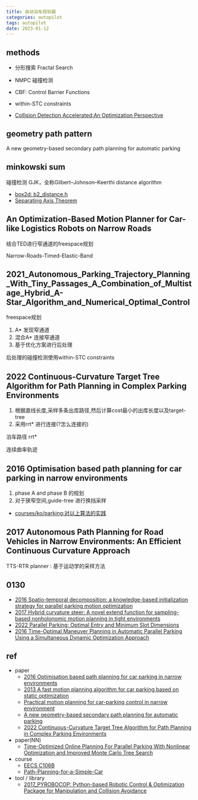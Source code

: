 ```yaml
---
title: 自动泊车规划器
categories: autopilot
tags: autopilot
date: 2023-01-12
---
```


## methods

- 分形搜索 Fractal Search
- NMPC 碰撞检测
- CBF: Control Barrier Functions

- within-STC constraints
- [Collision Detection Accelerated:An Optimization Perspective](https://arxiv.org/pdf/2205.09663.pdf)

## geometry path pattern
A new geometry-based secondary path planning for automatic parking

## minkowski sum
碰撞检测
GJK，全称Gilbert–Johnson–Keerthi distance algorithm  

- [box2d: b2_distance.h](https://github.com/erincatto/Box2D)
- [Separating Axis Theorem](http://www.metanetsoftware.com/technique/tutorialA.html)

## An Optimization-Based Motion Planner for Car-like Logistics Robots on Narrow Roads

结合TED进行窄通道的freespace规划

Narrow-Roads-Timed-Elastic-Band

## 2021_Autonomous_Parking_Trajectory_Planning_With_Tiny_Passages_A_Combination_of_Multistage_Hybrid_A-Star_Algorithm_and_Numerical_Optimal_Control

freespace规划

1. A* 发现窄通道
2. 混合A* 连接窄通道
3. 基于优化方案进行后处理

后处理的碰撞检测使用within-STC constraints

## 2022 Continuous-Curvature Target Tree Algorithm for Path Planning in Complex Parking Environments

1. 根据直线长度,采样多条出库路径,然后计算cost最小的出库长度以及target-tree
2. 采用rrt* 进行连接(?怎么连接的)

泊车路径
rrt*

连续曲率轨迹 

## 2016 Optimisation based path planning for car parking in narrow environments

1. phase A and phase B 的规划
2. 对于狭窄空间,guide-tree 进行换挡采样

- [courses/ko/parking:对以上算法的实践](https://cw.fel.cvut.cz/b202/_media/courses/ko/parking.pdf)


## 2017 Autonomous Path Planning for Road Vehicles in Narrow Environments: An Efficient Continuous Curvature Approach

TTS-RTR planner : 基于运动学的采样方法


## 0130

- [2016 Spatio-temporal decomposition: a knowledge-based initialization strategy for parallel parking motion optimization]()
- [2017 Hybrid curvature steer: A novel extend function for sampling-based nonholonomic motion planning in tight environments]()
- [2022 Parallel Parking: Optimal Entry and Minimum Slot Dimensions](https://arxiv.org/abs/2205.02523)
- [2016 Time-Optimal Maneuver Planning in Automatic Parallel Parking Using a Simultaneous Dynamic Optimization Approach]()

## ref

- paper
    - [2016 Optimisation based path planning for car parking in narrow environments]()
    - [2013 A fast motion planning algorithm for car parking based on static optimization]()
    - [Practical motion planning for car-parking control in narrow environment]()
    - [A new geometry-based secondary path planning for automatic parking](https://journals.sagepub.com/doi/full/10.1177/1729881420930575)
    - [2022 Continuous-Curvature Target Tree Algorithm for Path Planning in Complex Parking Environments](https://arxiv.org/pdf/2201.03163.pdf)
- paper(NN)
    - [Time-Optimized Online Planning For Parallel Parking With Nonlinear Optimization and Improved Monte Carlo Tree Search](https://www.semanticscholar.org/paper/Time-Optimized-Online-Planning-For-Parallel-Parking-Song-Chen/9ace2c192aea884f16ceac206ec278007139651d)
- course
    - [EECS C106B](https://pages.github.berkeley.edu/EECS-106/sp22-site/resources/)
    - [Path-Planning-for-a-Simple-Car](https://jckantor.github.io/CBE30338/07.06-Path-Planning-for-a-Simple-Car.html)
- tool / library
    - [2017_PYROBOCOP: Python-based Robotic Control & Optimization Package for Manipulation and Collision Avoidance]()